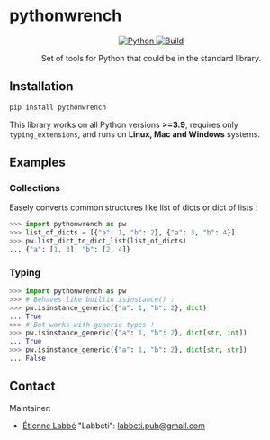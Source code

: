 # pythonwrench

<center>

<a href="https://www.python.org/">
    <img alt="Python" src="https://img.shields.io/badge/-Python 3.9+-blue?style=for-the-badge&logo=python&logoColor=white">
</a>
<a href="https://github.com/Labbeti/pythonwrench/actions">
    <img alt="Build" src="https://img.shields.io/github/actions/workflow/status/Labbeti/pythonwrench/test.yaml?branch=main&style=for-the-badge&logo=github">
</a>
<!--
TODO: readthedocs doc ?
<a href='https://pythonwrench.readthedocs.io/en/stable/?badge=stable'>
    <img src='https://readthedocs.org/projects/pythonwrench/badge/?version=stable&style=for-the-badge' alt='Documentation Status' />
</a> -->

Set of tools for Python that could be in the standard library.

</center>


## Installation
```bash
pip install pythonwrench
```

This library works on all Python versions **>=3.9**, requires only `typing_extensions`, and runs on **Linux, Mac and Windows** systems.

## Examples

### Collections

Easely converts common structures like list of dicts or dict of lists :

```python
>>> import pythonwrench as pw
>>> list_of_dicts = [{"a": 1, "b": 2}, {"a": 3, "b": 4}]
>>> pw.list_dict_to_dict_list(list_of_dicts)
... {"a": [1, 3], "b": [2, 4]}
```

### Typing

```python
>>> import pythonwrench as pw
>>> # Behaves like builtin isinstance() :
>>> pw.isinstance_generic({"a": 1, "b": 2}, dict)
... True
>>> # But works with generic types !
>>> pw.isinstance_generic({"a": 1, "b": 2}, dict[str, int])
... True
>>> pw.isinstance_generic({"a": 1, "b": 2}, dict[str, str])
... False
```

## Contact
Maintainer:
- [Étienne Labbé](https://labbeti.github.io/) "Labbeti": labbeti.pub@gmail.com
